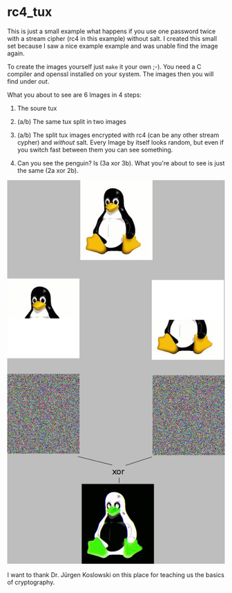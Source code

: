 rc4_tux
=======

This is just a small example what happens if you use one password twice with
a stream cipher (rc4 in this example) without salt. I created this small set
because I saw a nice example example and was unable find the image again.


To create the images yourself just `make` it your own ;-). You need
a C compiler and openssl installed on your system. The images then you will
find under *out*.

What you about to see are 6 Images in 4 steps:

 1. The soure tux

 2. (a/b) The same tux split in two images

 3. (a/b) The split tux images encrypted with rc4 (can be any other stream
    cypher) and *without* salt. Every Image by itself looks random, but even if you
    switch fast between them you can see something.

 4. Can you see the penguin? Is (3a xor 3b). What you're about to see is just
    the same (2a xor 2b).

![example](Tux-rc4.png?raw=true)

I want to thank Dr. Jürgen Koslowski on this place for teaching us the basics
of cryptography.

